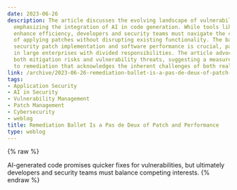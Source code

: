 ```yaml
---
date: 2023-06-26
description: The article discusses the evolving landscape of vulnerability remediation,
  emphasizing the integration of AI in code generation. While tools like GitHub Copilot
  enhance efficiency, developers and security teams must navigate the complexities
  of applying patches without disrupting existing functionality. The balance between
  security patch implementation and software performance is crucial, particularly
  in large enterprises with divided responsibilities. The article advocates for recognizing
  both mitigation risks and vulnerability threats, suggesting a measured approach
  to remediation that acknowledges the inherent challenges of both realms.
link: /archive/2023-06-26-remediation-ballet-is-a-pas-de-deux-of-patch-and-performance
tags:
- Application Security
- AI in Security
- Vulnerability Management
- Patch Management
- Cybersecurity
- weblog
title: Remediation Ballet Is a Pas de Deux of Patch and Performance
type: weblog
---
```

{% raw %}

AI-generated code promises quicker fixes for vulnerabilities, but ultimately developers and security teams must balance competing interests.
{% endraw %}
